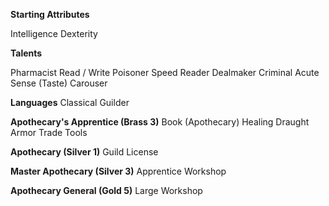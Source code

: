 **Starting Attributes**

Intelligence
Dexterity 

**Talents**

Pharmacist
Read / Write
Poisoner
Speed Reader
Dealmaker
Criminal
Acute Sense (Taste)
Carouser

**Languages**
Classical
Guilder

**Apothecary's Apprentice (Brass 3)**
Book (Apothecary)
Healing Draught 
Armor
Trade Tools

**Apothecary (Silver 1)**
Guild License

**Master Apothecary (Silver 3)**
Apprentice
Workshop

**Apothecary General (Gold 5)**
Large Workshop